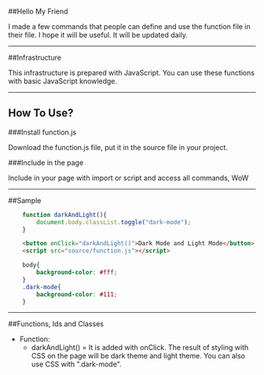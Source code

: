 ##Hello My Friend

I made a few commands that people can define and use the function file in their file. I hope it will be useful. It will be updated daily.

---

##Infrastructure

This infrastructure is prepared with JavaScript. You can use these functions with basic JavaScript knowledge.


---

## How To Use?

###Install function.js

Download the function.js file, put it in the source file in your project.

###Include in the page

Include in your page with import or script and access all commands, WoW

---

##Sample

```js
	function darkAndLight(){
		document.body.classList.toggle("dark-mode");
	}
```
```html
	<button onClick="darkAndLight()">Dark Mode and Light Mode</button>
	<script src="source/function.js"></script>
```
```css
	body{
		background-color: #fff;
	}
	.dark-mode{
		background-color: #111;
	}
```

---

##Functions, Ids and Classes

 * Function:
    * darkAndLight() = It is added with onClick. The result of styling with CSS on the page will be dark theme and light theme. You can also use CSS with ".dark-mode".